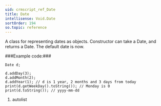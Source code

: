 ```yaml
---
uid: crmscript_ref_Date
title: Date
intellisense: Void.Date
sortOrder: 194
so.topic: reference
---
```


A class for representing dates as objects.
Constructor can take a Date, and returns a Date.
The default date is now.



###Example code:###


    Date d;
    
    d.addDay(3);
    d.addMonth(2);
    d.addYear(1); // d is 1 year, 2 months and 3 days from today
    print(d.getWeekDay().toString()); // Monday is 0
    print(d.toString()); // yyyy-mm-dd




1. autolist

